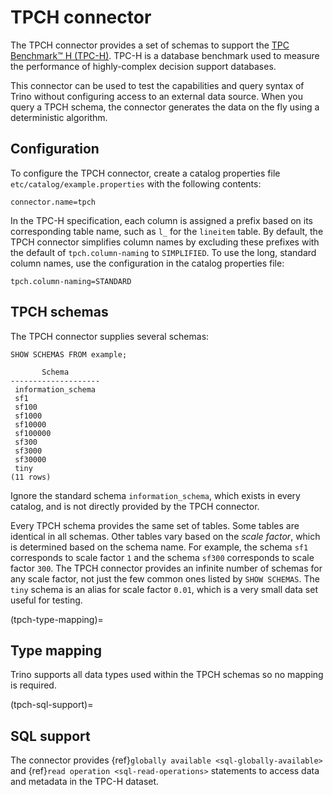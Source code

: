 # TPCH connector

The TPCH connector provides a set of schemas to support the
[TPC Benchmark™ H (TPC-H)](http://www.tpc.org/tpch/). TPC-H is a database
benchmark used to measure the performance of highly-complex decision support databases.

This connector can be used to test the capabilities and query
syntax of Trino without configuring access to an external data
source. When you query a TPCH schema, the connector generates the
data on the fly using a deterministic algorithm.

## Configuration

To configure the TPCH connector, create a catalog properties file
`etc/catalog/example.properties` with the following contents:

```text
connector.name=tpch
```

In the TPC-H specification, each column is assigned a prefix based on its
corresponding table name, such as `l_` for the `lineitem` table. By default, the
TPCH connector simplifies column names by excluding these prefixes with the
default of `tpch.column-naming` to `SIMPLIFIED`. To use the long, standard
column names, use the configuration in the catalog properties file:

```text
tpch.column-naming=STANDARD
```

## TPCH schemas

The TPCH connector supplies several schemas:

```
SHOW SCHEMAS FROM example;
```

```text
       Schema
--------------------
 information_schema
 sf1
 sf100
 sf1000
 sf10000
 sf100000
 sf300
 sf3000
 sf30000
 tiny
(11 rows)
```

Ignore the standard schema `information_schema`, which exists in every
catalog, and is not directly provided by the TPCH connector.

Every TPCH schema provides the same set of tables. Some tables are
identical in all schemas. Other tables vary based on the *scale factor*,
which is determined based on the schema name. For example, the schema
`sf1` corresponds to scale factor `1` and the schema `sf300`
corresponds to scale factor `300`. The TPCH connector provides an
infinite number of schemas for any scale factor, not just the few common
ones listed by `SHOW SCHEMAS`. The `tiny` schema is an alias for scale
factor `0.01`, which is a very small data set useful for testing.

(tpch-type-mapping)=
## Type mapping

Trino supports all data types used within the TPCH schemas so no mapping
is required.

(tpch-sql-support)=
## SQL support

The connector provides {ref}`globally available <sql-globally-available>` and
{ref}`read operation <sql-read-operations>` statements to access data and
metadata in the TPC-H dataset.
